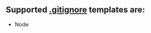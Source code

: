 ## Supported [.gitignore] templates are:

- Node

[.gitignore]: https://github.com/github/gitignore
